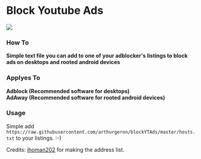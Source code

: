 # Block Youtube Ads    
<img src="https://getadblock.com/images/logo_adblock.png"></img>   
### How To
**Simple text file you can add to one of your adblocker's listings to block ads on desktops and rooted android devices**
### Applyes To
**Adblock (Recommended software for desktops)**   
**AdAway (Recommended software for rooted android devices)**

### Usage
Simple add 
`https://raw.githubusercontent.com/arthurgeron/blockYTAds/master/hosts.txt` 
to your listings. :-)   
   
Credits: <a href="https://www.reddit.com/r/dropgoogle/comments/5tnjxl/block_youtube_ads_2017_hosts_file/">ihoman202</a> for making the address list.
